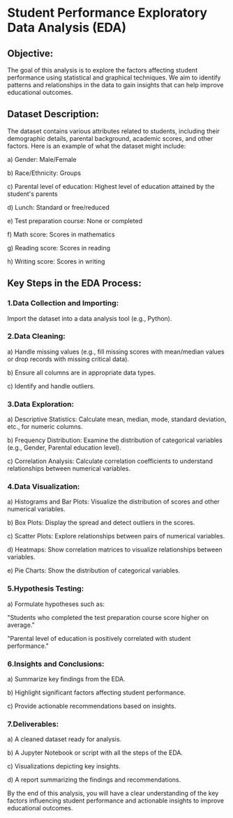 # Student Performance Exploratory Data Analysis (EDA)

## Objective:

The goal of this analysis is to explore the factors affecting student performance using statistical and graphical techniques. We aim to identify patterns and relationships in the data to gain insights that can help improve educational outcomes.

## Dataset Description:

The dataset contains various attributes related to students, including their demographic details, parental background, academic scores, and other factors. Here is an example of what the dataset might include:

a) Gender: Male/Female

b) Race/Ethnicity: Groups

c) Parental level of education: Highest level of education attained by the student's parents

d) Lunch: Standard or free/reduced

e) Test preparation course: None or completed

f) Math score: Scores in mathematics

g) Reading score: Scores in reading

h) Writing score: Scores in writing


## Key Steps in the EDA Process:

### 1.Data Collection and Importing:

Import the dataset into a data analysis tool (e.g., Python).


### 2.Data Cleaning:

a) Handle missing values (e.g., fill missing scores with mean/median values or drop records with missing critical data).

b) Ensure all columns are in appropriate data types.

c) Identify and handle outliers.


### 3.Data Exploration:

a) Descriptive Statistics: Calculate mean, median, mode, standard deviation, etc., for numeric columns.

b) Frequency Distribution: Examine the distribution of categorical variables (e.g., Gender, Parental education level).

c) Correlation Analysis: Calculate correlation coefficients to understand relationships between numerical variables.


### 4.Data Visualization:

a) Histograms and Bar Plots: Visualize the distribution of scores and other numerical variables.

b) Box Plots: Display the spread and detect outliers in the scores.

c) Scatter Plots: Explore relationships between pairs of numerical variables.

d) Heatmaps: Show correlation matrices to visualize relationships between variables.

e) Pie Charts: Show the distribution of categorical variables.


### 5.Hypothesis Testing:

a) Formulate hypotheses such as:

   "Students who completed the test preparation course score higher on average."
   
   "Parental level of education is positively correlated with student performance."


### 6.Insights and Conclusions:

a) Summarize key findings from the EDA.

b) Highlight significant factors affecting student performance.

c) Provide actionable recommendations based on insights.


### 7.Deliverables:

a) A cleaned dataset ready for analysis.

b) A Jupyter Notebook or script with all the steps of the EDA.

c) Visualizations depicting key insights.

d) A report summarizing the findings and recommendations.


By the end of this analysis, you will have a clear understanding of the key factors influencing student performance and actionable insights to improve educational outcomes.



